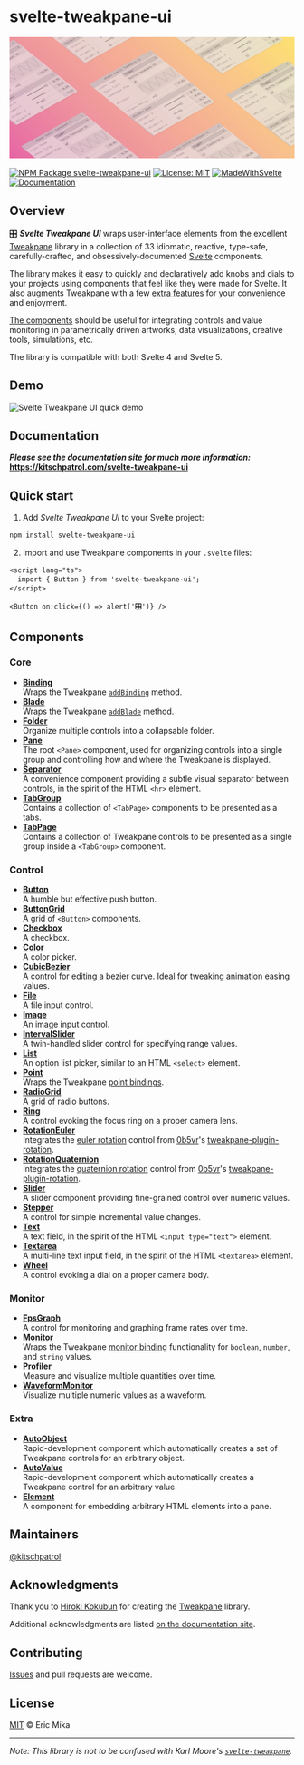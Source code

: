 <!--+ Warning: Content inside HTML comment blocks was generated by mdat and may be overwritten. +-->

<!-- title -->

# svelte-tweakpane-ui

<!-- /title -->

<picture>
  <source media="(prefers-color-scheme: dark)" srcset="./assets/banner-dark.webp">
  <img alt="Svelte Tweakpane UI Banner" src="./assets/banner-light.webp">
</picture>

<!-- badges {
  custom: {
    MadeWithSvelte: {
      image: "https://madewithsvelte.com/storage/repo-shields/4860-shield.svg",
      link: "https://madewithsvelte.com/p/svelte-tweakpane-ui/shield-link",
    },
    Documentation: {
      image:
        "https://img.shields.io/badge/-Documentation-ffdd00?logo=readthedocs&logoColor=222222",
      link: "https://kitschpatrol.com/svelte-tweakpane-ui",
    }
  }
} -->

[![NPM Package svelte-tweakpane-ui](https://img.shields.io/npm/v/svelte-tweakpane-ui.svg)](https://npmjs.com/package/svelte-tweakpane-ui)
[![License: MIT](https://img.shields.io/badge/License-MIT-yellow.svg)](https://opensource.org/licenses/MIT)
[![MadeWithSvelte](https://madewithsvelte.com/storage/repo-shields/4860-shield.svg)](https://madewithsvelte.com/p/svelte-tweakpane-ui/shield-link)
[![Documentation](https://img.shields.io/badge/-Documentation-ffdd00?logo=readthedocs&logoColor=222222)](https://kitschpatrol.com/svelte-tweakpane-ui)

<!-- /badges -->

## Overview

🎛️ **_Svelte Tweakpane UI_** wraps user-interface elements from the excellent [Tweakpane](https://tweakpane.github.io/docs/) library in a collection of <!-- component-count -->33<!-- /component-count --> idiomatic, reactive, type-safe, carefully-crafted, and obsessively-documented [Svelte](https://svelte.dev) components.

The library makes it easy to quickly and declaratively add knobs and dials to your projects using components that feel like they were made for Svelte. It also augments Tweakpane with a few [extra features](https://kitschpatrol.com/svelte-tweakpane-ui/docs/features) for your convenience and enjoyment.

[The components](https://kitschpatrol.com/svelte-tweakpane-ui/docs#components) should be useful for integrating controls and value monitoring in parametrically driven artworks, data visualizations, creative tools, simulations, etc.

The library is compatible with both Svelte 4 and Svelte 5.

## Demo

![Svelte Tweakpane UI quick demo](./docs/public/quick-demo.gif)

## Documentation

**_Please see the documentation site for much more information:_**\
**https://kitschpatrol.com/svelte-tweakpane-ui**

## Quick start

1. Add _Svelte Tweakpane UI_ to your Svelte project:

```sh
npm install svelte-tweakpane-ui
```

2. Import and use Tweakpane components in your `.svelte` files:

```svelte
<script lang="ts">
  import { Button } from 'svelte-tweakpane-ui';
</script>

<Button on:click={() => alert('🎛️')} />
```

## Components

<!-- component-list -->

### Core

- **[Binding](https://kitschpatrol.com/svelte-tweakpane-ui/docs/components/binding)**\
  Wraps the Tweakpane [`addBinding`](https://tweakpane.github.io/docs/input-bindings/) method.
- **[Blade](https://kitschpatrol.com/svelte-tweakpane-ui/docs/components/blade)**\
  Wraps the Tweakpane [`addBlade`](https://tweakpane.github.io/docs/blades/) method.
- **[Folder](https://kitschpatrol.com/svelte-tweakpane-ui/docs/components/folder)**\
  Organize multiple controls into a collapsable folder.
- **[Pane](https://kitschpatrol.com/svelte-tweakpane-ui/docs/components/pane)**\
  The root `<Pane>` component, used for organizing controls into a single group and controlling how and where the Tweakpane is displayed.
- **[Separator](https://kitschpatrol.com/svelte-tweakpane-ui/docs/components/separator)**\
  A convenience component providing a subtle visual separator between controls, in the spirit of the HTML `<hr>` element.
- **[TabGroup](https://kitschpatrol.com/svelte-tweakpane-ui/docs/components/tabgroup)**\
  Contains a collection of `<TabPage>` components to be presented as a tabs.
- **[TabPage](https://kitschpatrol.com/svelte-tweakpane-ui/docs/components/tabpage)**\
  Contains a collection of Tweakpane controls to be presented as a single group inside a `<TabGroup>` component.

### Control

- **[Button](https://kitschpatrol.com/svelte-tweakpane-ui/docs/components/button)**\
  A humble but effective push button.
- **[ButtonGrid](https://kitschpatrol.com/svelte-tweakpane-ui/docs/components/buttongrid)**\
  A grid of `<Button>` components.
- **[Checkbox](https://kitschpatrol.com/svelte-tweakpane-ui/docs/components/checkbox)**\
  A checkbox.
- **[Color](https://kitschpatrol.com/svelte-tweakpane-ui/docs/components/color)**\
  A color picker.
- **[CubicBezier](https://kitschpatrol.com/svelte-tweakpane-ui/docs/components/cubicbezier)**\
  A control for editing a bezier curve. Ideal for tweaking animation easing values.
- **[File](https://kitschpatrol.com/svelte-tweakpane-ui/docs/components/file)**\
  A file input control.
- **[Image](https://kitschpatrol.com/svelte-tweakpane-ui/docs/components/image)**\
  An image input control.
- **[IntervalSlider](https://kitschpatrol.com/svelte-tweakpane-ui/docs/components/intervalslider)**\
  A twin-handled slider control for specifying range values.
- **[List](https://kitschpatrol.com/svelte-tweakpane-ui/docs/components/list)**\
  An option list picker, similar to an HTML `<select>` element.
- **[Point](https://kitschpatrol.com/svelte-tweakpane-ui/docs/components/point)**\
  Wraps the Tweakpane [point bindings](https://tweakpane.github.io/docs/input-bindings/#point).
- **[RadioGrid](https://kitschpatrol.com/svelte-tweakpane-ui/docs/components/radiogrid)**\
  A grid of radio buttons.
- **[Ring](https://kitschpatrol.com/svelte-tweakpane-ui/docs/components/ring)**\
  A control evoking the focus ring on a proper camera lens.
- **[RotationEuler](https://kitschpatrol.com/svelte-tweakpane-ui/docs/components/rotationeuler)**\
  Integrates the [euler rotation](https://github.com/0b5vr/tweakpane-plugin-rotation/blob/dev/src/RotationInputPluginEuler.ts) control from [0b5vr](https://0b5vr.com)'s [tweakpane-plugin-rotation](https://github.com/0b5vr/tweakpane-plugin-rotation).
- **[RotationQuaternion](https://kitschpatrol.com/svelte-tweakpane-ui/docs/components/rotationquaternion)**\
  Integrates the [quaternion rotation](https://github.com/0b5vr/tweakpane-plugin-rotation/blob/dev/src/RotationInputPluginQuaternion.ts) control from [0b5vr](https://0b5vr.com)'s [tweakpane-plugin-rotation](https://github.com/0b5vr/tweakpane-plugin-rotation).
- **[Slider](https://kitschpatrol.com/svelte-tweakpane-ui/docs/components/slider)**\
  A slider component providing fine-grained control over numeric values.
- **[Stepper](https://kitschpatrol.com/svelte-tweakpane-ui/docs/components/stepper)**\
  A control for simple incremental value changes.
- **[Text](https://kitschpatrol.com/svelte-tweakpane-ui/docs/components/text)**\
  A text field, in the spirit of the HTML `<input type="text">` element.
- **[Textarea](https://kitschpatrol.com/svelte-tweakpane-ui/docs/components/textarea)**\
  A multi-line text input field, in the spirit of the HTML `<textarea>` element.
- **[Wheel](https://kitschpatrol.com/svelte-tweakpane-ui/docs/components/wheel)**\
  A control evoking a dial on a proper camera body.

### Monitor

- **[FpsGraph](https://kitschpatrol.com/svelte-tweakpane-ui/docs/components/fpsgraph)**\
  A control for monitoring and graphing frame rates over time.
- **[Monitor](https://kitschpatrol.com/svelte-tweakpane-ui/docs/components/monitor)**\
  Wraps the Tweakpane [monitor binding](https://tweakpane.github.io/docs/monitor-bindings/) functionality for `boolean`, `number`, and `string` values.
- **[Profiler](https://kitschpatrol.com/svelte-tweakpane-ui/docs/components/profiler)**\
  Measure and visualize multiple quantities over time.
- **[WaveformMonitor](https://kitschpatrol.com/svelte-tweakpane-ui/docs/components/waveformmonitor)**\
  Visualize multiple numeric values as a waveform.

### Extra

- **[AutoObject](https://kitschpatrol.com/svelte-tweakpane-ui/docs/components/autoobject)**\
  Rapid-development component which automatically creates a set of Tweakpane controls for an arbitrary object.
- **[AutoValue](https://kitschpatrol.com/svelte-tweakpane-ui/docs/components/autovalue)**\
  Rapid-development component which automatically creates a Tweakpane control for an arbitrary value.
- **[Element](https://kitschpatrol.com/svelte-tweakpane-ui/docs/components/element)**\
  A component for embedding arbitrary HTML elements into a pane.

<!-- /component-list -->

## Maintainers

[@kitschpatrol](https://github.com/kitschpatrol)

## Acknowledgments

Thank you to [Hiroki Kokubun](https://cocopon.me) for creating the [Tweakpane](https://tweakpane.github.io/docs/) library.

Additional acknowledgments are listed [on the documentation site](https://kitschpatrol.com/svelte-tweakpane-ui/docs/acknowledgments).

<!-- footer -->

## Contributing

[Issues](https://github.com/kitschpatrol/svelte-tweakpane-ui/issues) and pull requests are welcome.

## License

[MIT](license.txt) © Eric Mika

<!-- /footer -->

---

_Note: This library is not to be confused with Karl Moore's [`svelte-tweakpane`](https://github.com/pierogis/svelte-tweakpane)._
